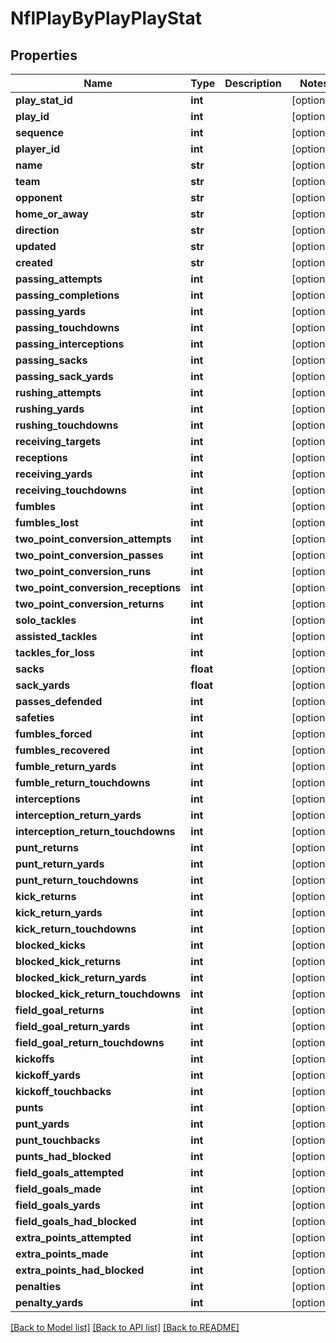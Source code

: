 # NflPlayByPlayPlayStat

## Properties
Name | Type | Description | Notes
------------ | ------------- | ------------- | -------------
**play_stat_id** | **int** |  | [optional] 
**play_id** | **int** |  | [optional] 
**sequence** | **int** |  | [optional] 
**player_id** | **int** |  | [optional] 
**name** | **str** |  | [optional] 
**team** | **str** |  | [optional] 
**opponent** | **str** |  | [optional] 
**home_or_away** | **str** |  | [optional] 
**direction** | **str** |  | [optional] 
**updated** | **str** |  | [optional] 
**created** | **str** |  | [optional] 
**passing_attempts** | **int** |  | [optional] 
**passing_completions** | **int** |  | [optional] 
**passing_yards** | **int** |  | [optional] 
**passing_touchdowns** | **int** |  | [optional] 
**passing_interceptions** | **int** |  | [optional] 
**passing_sacks** | **int** |  | [optional] 
**passing_sack_yards** | **int** |  | [optional] 
**rushing_attempts** | **int** |  | [optional] 
**rushing_yards** | **int** |  | [optional] 
**rushing_touchdowns** | **int** |  | [optional] 
**receiving_targets** | **int** |  | [optional] 
**receptions** | **int** |  | [optional] 
**receiving_yards** | **int** |  | [optional] 
**receiving_touchdowns** | **int** |  | [optional] 
**fumbles** | **int** |  | [optional] 
**fumbles_lost** | **int** |  | [optional] 
**two_point_conversion_attempts** | **int** |  | [optional] 
**two_point_conversion_passes** | **int** |  | [optional] 
**two_point_conversion_runs** | **int** |  | [optional] 
**two_point_conversion_receptions** | **int** |  | [optional] 
**two_point_conversion_returns** | **int** |  | [optional] 
**solo_tackles** | **int** |  | [optional] 
**assisted_tackles** | **int** |  | [optional] 
**tackles_for_loss** | **int** |  | [optional] 
**sacks** | **float** |  | [optional] 
**sack_yards** | **float** |  | [optional] 
**passes_defended** | **int** |  | [optional] 
**safeties** | **int** |  | [optional] 
**fumbles_forced** | **int** |  | [optional] 
**fumbles_recovered** | **int** |  | [optional] 
**fumble_return_yards** | **int** |  | [optional] 
**fumble_return_touchdowns** | **int** |  | [optional] 
**interceptions** | **int** |  | [optional] 
**interception_return_yards** | **int** |  | [optional] 
**interception_return_touchdowns** | **int** |  | [optional] 
**punt_returns** | **int** |  | [optional] 
**punt_return_yards** | **int** |  | [optional] 
**punt_return_touchdowns** | **int** |  | [optional] 
**kick_returns** | **int** |  | [optional] 
**kick_return_yards** | **int** |  | [optional] 
**kick_return_touchdowns** | **int** |  | [optional] 
**blocked_kicks** | **int** |  | [optional] 
**blocked_kick_returns** | **int** |  | [optional] 
**blocked_kick_return_yards** | **int** |  | [optional] 
**blocked_kick_return_touchdowns** | **int** |  | [optional] 
**field_goal_returns** | **int** |  | [optional] 
**field_goal_return_yards** | **int** |  | [optional] 
**field_goal_return_touchdowns** | **int** |  | [optional] 
**kickoffs** | **int** |  | [optional] 
**kickoff_yards** | **int** |  | [optional] 
**kickoff_touchbacks** | **int** |  | [optional] 
**punts** | **int** |  | [optional] 
**punt_yards** | **int** |  | [optional] 
**punt_touchbacks** | **int** |  | [optional] 
**punts_had_blocked** | **int** |  | [optional] 
**field_goals_attempted** | **int** |  | [optional] 
**field_goals_made** | **int** |  | [optional] 
**field_goals_yards** | **int** |  | [optional] 
**field_goals_had_blocked** | **int** |  | [optional] 
**extra_points_attempted** | **int** |  | [optional] 
**extra_points_made** | **int** |  | [optional] 
**extra_points_had_blocked** | **int** |  | [optional] 
**penalties** | **int** |  | [optional] 
**penalty_yards** | **int** |  | [optional] 

[[Back to Model list]](../README.md#documentation-for-models) [[Back to API list]](../README.md#documentation-for-api-endpoints) [[Back to README]](../README.md)

